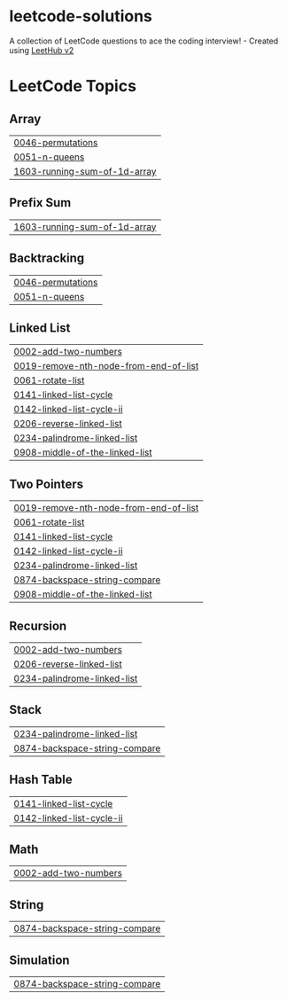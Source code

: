 # leetcode-solutions
A collection of LeetCode questions to ace the coding interview! - Created using [LeetHub v2](https://github.com/arunbhardwaj/LeetHub-2.0)

<!---LeetCode Topics Start-->
# LeetCode Topics
## Array
|  |
| ------- |
| [0046-permutations](https://github.com/ayush-yadav-4/leetcode-solutions/tree/master/0046-permutations) |
| [0051-n-queens](https://github.com/ayush-yadav-4/leetcode-solutions/tree/master/0051-n-queens) |
| [1603-running-sum-of-1d-array](https://github.com/ayush-yadav-4/leetcode-solutions/tree/master/1603-running-sum-of-1d-array) |
## Prefix Sum
|  |
| ------- |
| [1603-running-sum-of-1d-array](https://github.com/ayush-yadav-4/leetcode-solutions/tree/master/1603-running-sum-of-1d-array) |
## Backtracking
|  |
| ------- |
| [0046-permutations](https://github.com/ayush-yadav-4/leetcode-solutions/tree/master/0046-permutations) |
| [0051-n-queens](https://github.com/ayush-yadav-4/leetcode-solutions/tree/master/0051-n-queens) |
## Linked List
|  |
| ------- |
| [0002-add-two-numbers](https://github.com/ayush-yadav-4/leetcode-solutions/tree/master/0002-add-two-numbers) |
| [0019-remove-nth-node-from-end-of-list](https://github.com/ayush-yadav-4/leetcode-solutions/tree/master/0019-remove-nth-node-from-end-of-list) |
| [0061-rotate-list](https://github.com/ayush-yadav-4/leetcode-solutions/tree/master/0061-rotate-list) |
| [0141-linked-list-cycle](https://github.com/ayush-yadav-4/leetcode-solutions/tree/master/0141-linked-list-cycle) |
| [0142-linked-list-cycle-ii](https://github.com/ayush-yadav-4/leetcode-solutions/tree/master/0142-linked-list-cycle-ii) |
| [0206-reverse-linked-list](https://github.com/ayush-yadav-4/leetcode-solutions/tree/master/0206-reverse-linked-list) |
| [0234-palindrome-linked-list](https://github.com/ayush-yadav-4/leetcode-solutions/tree/master/0234-palindrome-linked-list) |
| [0908-middle-of-the-linked-list](https://github.com/ayush-yadav-4/leetcode-solutions/tree/master/0908-middle-of-the-linked-list) |
## Two Pointers
|  |
| ------- |
| [0019-remove-nth-node-from-end-of-list](https://github.com/ayush-yadav-4/leetcode-solutions/tree/master/0019-remove-nth-node-from-end-of-list) |
| [0061-rotate-list](https://github.com/ayush-yadav-4/leetcode-solutions/tree/master/0061-rotate-list) |
| [0141-linked-list-cycle](https://github.com/ayush-yadav-4/leetcode-solutions/tree/master/0141-linked-list-cycle) |
| [0142-linked-list-cycle-ii](https://github.com/ayush-yadav-4/leetcode-solutions/tree/master/0142-linked-list-cycle-ii) |
| [0234-palindrome-linked-list](https://github.com/ayush-yadav-4/leetcode-solutions/tree/master/0234-palindrome-linked-list) |
| [0874-backspace-string-compare](https://github.com/ayush-yadav-4/leetcode-solutions/tree/master/0874-backspace-string-compare) |
| [0908-middle-of-the-linked-list](https://github.com/ayush-yadav-4/leetcode-solutions/tree/master/0908-middle-of-the-linked-list) |
## Recursion
|  |
| ------- |
| [0002-add-two-numbers](https://github.com/ayush-yadav-4/leetcode-solutions/tree/master/0002-add-two-numbers) |
| [0206-reverse-linked-list](https://github.com/ayush-yadav-4/leetcode-solutions/tree/master/0206-reverse-linked-list) |
| [0234-palindrome-linked-list](https://github.com/ayush-yadav-4/leetcode-solutions/tree/master/0234-palindrome-linked-list) |
## Stack
|  |
| ------- |
| [0234-palindrome-linked-list](https://github.com/ayush-yadav-4/leetcode-solutions/tree/master/0234-palindrome-linked-list) |
| [0874-backspace-string-compare](https://github.com/ayush-yadav-4/leetcode-solutions/tree/master/0874-backspace-string-compare) |
## Hash Table
|  |
| ------- |
| [0141-linked-list-cycle](https://github.com/ayush-yadav-4/leetcode-solutions/tree/master/0141-linked-list-cycle) |
| [0142-linked-list-cycle-ii](https://github.com/ayush-yadav-4/leetcode-solutions/tree/master/0142-linked-list-cycle-ii) |
## Math
|  |
| ------- |
| [0002-add-two-numbers](https://github.com/ayush-yadav-4/leetcode-solutions/tree/master/0002-add-two-numbers) |
## String
|  |
| ------- |
| [0874-backspace-string-compare](https://github.com/ayush-yadav-4/leetcode-solutions/tree/master/0874-backspace-string-compare) |
## Simulation
|  |
| ------- |
| [0874-backspace-string-compare](https://github.com/ayush-yadav-4/leetcode-solutions/tree/master/0874-backspace-string-compare) |
<!---LeetCode Topics End-->